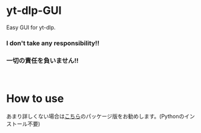 # yt-dlp-GUI
Easy GUI for yt-dlp. 
<h3>I don't take any responsibility!!</h3>
<h3>一切の責任を負いません!!</h3><br>

# How to use
あまり詳しくない場合は<a href="https://raw.githubusercontent.com/AkaakuHub/yt-dlp-GUI/blob/main/yt-dlp-gui.zip">こちら</a>のパッケージ版をお勧めします。(Pythonのインストール不要)

